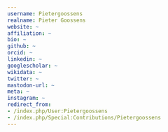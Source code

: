 ```yaml
---
username: Pietergoossens
realname: Pieter Goossens
website: ~
affiliation: ~
bio: ~
github: ~
orcid: ~
linkedin: ~
googlescholar: ~
wikidata: ~
twitter: ~
mastodon-url: ~
meta: ~
instagram: ~
redirect_from:
- /index.php/User:Pietergoossens
- /index.php/Special:Contributions/Pietergoossens
---
```

